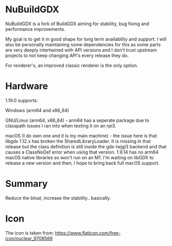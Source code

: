 # NuBuildGDX
NuBuildGDX is a fork of BuildGDX aiming for stability, bug fixing and performance improvements.

My goal is to get it in good shape for long term availability and support.  I will also be personally maintaining some dependencies for this as some parts are very deeply intertwined with API versions and I don't trust upstream projects to not keep changing API's every release they do.

For renderer's, an improved classic renderer is the only option.

# Hardware
1.19.0 supports:

Windows (arm64 and x86_64)

GNU/Linux (arm64, x86_64) - arm64 has a seperate package due to classpath issues I ran into when testing it on an rpi3.

macOS (I do own one and it is my main machine) - the issue here is that libgdx 1.12.x has broken the SharedLibraryLoader.  It is missing in that release but the class definition is still inside the gdx-lwjgl3 backend and that causes a ClassNoDef error when using that version.  1.9.14 has no arm64 macOS native libraries so won't run on an M1.  I'm waiting on libGDX to release a new version and then, I hope to bring back full macOS support.

# Summary
Reduce the bloat, increase the stability..  basically.

# Icon
The icon is taken from: https://www.flaticon.com/free-icon/nuclear_9708569
